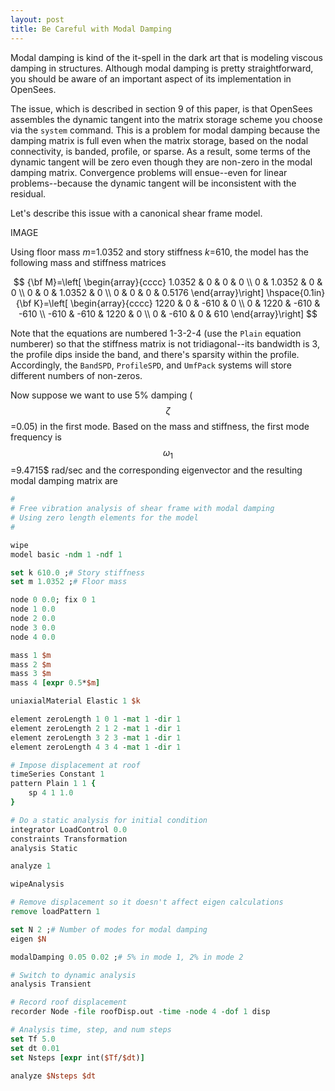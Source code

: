 ```yaml
---
layout: post
title: Be Careful with Modal Damping
---
```


Modal damping is kind of the it-spell in the dark art that is modeling 
viscous damping in structures. Although modal damping is pretty 
straightforward, you should be aware of an important aspect of its 
implementation in OpenSees.

The issue, which is described in section 9 of this paper, is that 
OpenSees assembles the dynamic tangent into the matrix storage scheme 
you choose via the `system` command. This is a problem for modal damping 
because the damping matrix is full even when the matrix storage, based 
on the nodal connectivity, is banded, profile, or sparse. As a result, 
some terms of the dynamic tangent will be zero even though they are 
non-zero in the modal damping matrix. Convergence problems will 
ensue--even for linear problems--because the dynamic tangent will be 
inconsistent with the residual.

Let's describe this issue with a canonical shear frame model.

IMAGE

Using floor mass *m*=1.0352 and story stiffness *k*=610, the 
model has the following mass and stiffness matrices

$$
{\bf M}=\left[ 
\begin{array}{cccc} 
1.0352 & 0 & 0 & 0 \\ 
0 & 1.0352 & 0 &  0 \\ 
0 & 0 & 1.0352 & 0 \\ 
0 & 0 & 0 & 0.5176 
\end{array}\right] 
\hspace{0.1in} 
{\bf K}=\left[ 
\begin{array}{cccc} 
1220 & 0 & -610 & 0 \\ 
0 & 1220 & -610 & -610 \\ 
-610 & -610 & 1220 & 0 \\ 
0 & -610 & 0 & 610 
\end{array}\right]
$$

Note that the equations are numbered 1-3-2-4 (use the `Plain` equation 
numberer) so that the stiffness matrix is not tridiagonal--its bandwidth 
is 3, the profile dips inside the band, and there's sparsity within the 
profile. Accordingly, the `BandSPD`, `ProfileSPD`, and `UmfPack` systems 
will store different numbers of non-zeros.

Now suppose we want to use 5% damping ($$\zeta$$=0.05) in the first 
mode. Based on the mass and stiffness, the first mode frequency is 
$$\omega_1$$=9.4715$ rad/sec and the corresponding eigenvector and 
the resulting modal damping matrix are



```tcl
#
# Free vibration analysis of shear frame with modal damping
# Using zero length elements for the model
#

wipe
model basic -ndm 1 -ndf 1

set k 610.0 ;# Story stiffness
set m 1.0352 ;# Floor mass

node 0 0.0; fix 0 1
node 1 0.0
node 2 0.0
node 3 0.0
node 4 0.0

mass 1 $m
mass 2 $m
mass 3 $m
mass 4 [expr 0.5*$m]

uniaxialMaterial Elastic 1 $k

element zeroLength 1 0 1 -mat 1 -dir 1
element zeroLength 2 1 2 -mat 1 -dir 1
element zeroLength 3 2 3 -mat 1 -dir 1
element zeroLength 4 3 4 -mat 1 -dir 1

# Impose displacement at roof
timeSeries Constant 1
pattern Plain 1 1 {
    sp 4 1 1.0
}

# Do a static analysis for initial condition
integrator LoadControl 0.0
constraints Transformation
analysis Static

analyze 1

wipeAnalysis

# Remove displacement so it doesn't affect eigen calculations
remove loadPattern 1

set N 2 ;# Number of modes for modal damping
eigen $N

modalDamping 0.05 0.02 ;# 5% in mode 1, 2% in mode 2

# Switch to dynamic analysis
analysis Transient

# Record roof displacement
recorder Node -file roofDisp.out -time -node 4 -dof 1 disp

# Analysis time, step, and num steps
set Tf 5.0
set dt 0.01
set Nsteps [expr int($Tf/$dt)]

analyze $Nsteps $dt
```
